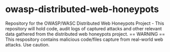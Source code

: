 # owasp-distributed-web-honeypots
Repository for the OWASP/WASC Distributed Web Honeypots Project -
This repository will hold code, audit logs of captured attacks and other relevant data gathered from the distributed web honeypots project.
== WARNING ==
This respository contains malicious code/files capture from real-world web attacks.  Use caution.
